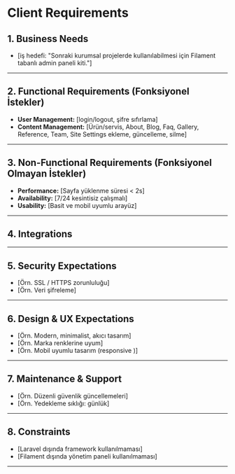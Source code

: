 # Client Requirements

## 1. Business Needs

- [iş hedefi: "Sonraki kurumsal projelerde kullanılabilmesi için Filament tabanlı admin paneli kiti."]


---

## 2. Functional Requirements (Fonksiyonel İstekler)

- **User Management:** [login/logout, şifre sıfırlama]
- **Content Management:** [Ürün/servis, About, Blog, Faq, Gallery, Reference, Team, Site Settings ekleme, güncelleme, silme]

---

## 3. Non-Functional Requirements (Fonksiyonel Olmayan İstekler)

- **Performance:** [Sayfa yüklenme süresi < 2s]
- **Availability:** [7/24 kesintisiz çalışmalı]
- **Usability:** [Basit ve mobil uyumlu arayüz]

---

## 4. Integrations



---

## 5. Security Expectations

- [Örn. SSL / HTTPS zorunluluğu]
- [Örn. Veri şifreleme]

---

## 6. Design & UX Expectations

- [Örn. Modern, minimalist, akıcı tasarım]
- [Örn. Marka renklerine uyum]
- [Örn. Mobil uyumlu tasarım (responsive )]

---

## 7. Maintenance & Support

- [Örn. Düzenli güvenlik güncellemeleri]
- [Örn. Yedekleme sıklığı: günlük]

---

## 8. Constraints

- [Laravel dışında framework kullanılmaması]
- [Filament dışında yönetim paneli kullanılmaması]


---

